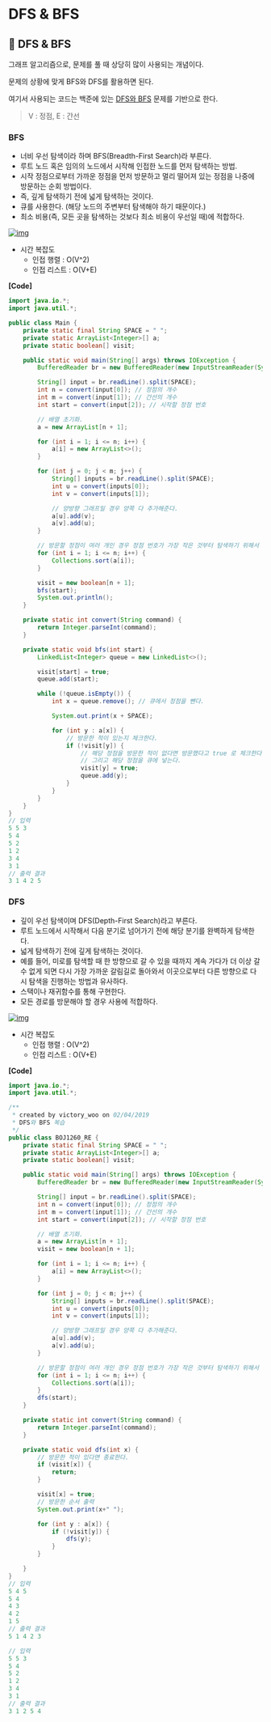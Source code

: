 # DFS & BFS

## 📌 DFS & BFS

그래프 알고리즘으로, 문제를 풀 때 상당히 많이 사용되는 개념이다.

문제의 상황에 맞게 BFS와 DFS를 활용하면 된다.

여기서 사용되는 코드는 백준에 있는 [DFS와 BFS](https://www.acmicpc.net/problem/1260) 문제를 기반으로 한다.

> V : 정점, E : 간선

### BFS

- 너비 우선 탐색이라 하며 BFS(Breadth-First Search)라 부른다.
- 루트 노드 혹은 임의의 노드에서 시작해 인접한 노드를 먼저 탐색하는 방법.
- 시작 정점으로부터 가까운 정점을 먼저 방문하고 멀리 떨어져 있는 정점을 나중에 방문하는 순회 방법이다.
- 즉, 깊게 탐색하기 전에 넓게 탐색하는 것이다.
- 큐를 사용한다. (해당 노드의 주변부터 탐색해야 하기 때문이다.)
- 최소 비용(즉, 모든 곳을 탐색하는 것보다 최소 비용이 우선일 때)에 적합하다.

[![img](https://camo.githubusercontent.com/b8073f26dfdf1644e8a92312fff100341987a8f5/68747470733a2f2f75706c6f61642e77696b696d656469612e6f72672f77696b6970656469612f636f6d6d6f6e732f352f35642f427265616474682d46697273742d5365617263682d416c676f726974686d2e676966)](https://camo.githubusercontent.com/b8073f26dfdf1644e8a92312fff100341987a8f5/68747470733a2f2f75706c6f61642e77696b696d656469612e6f72672f77696b6970656469612f636f6d6d6f6e732f352f35642f427265616474682d46697273742d5365617263682d416c676f726974686d2e676966)

- 시간 복잡도
  - 인접 행렬 : O(V^2)
  - 인접 리스트 : O(V+E)

**[Code]**

```java
import java.io.*;
import java.util.*;

public class Main {
    private static final String SPACE = " ";
    private static ArrayList<Integer>[] a;
    private static boolean[] visit;

    public static void main(String[] args) throws IOException {
        BufferedReader br = new BufferedReader(new InputStreamReader(System.in));

        String[] input = br.readLine().split(SPACE);
        int n = convert(input[0]); // 정점의 개수
        int m = convert(input[1]); // 간선의 개수
        int start = convert(input[2]); // 시작할 정점 번호

        // 배열 초기화.
        a = new ArrayList[n + 1];

        for (int i = 1; i <= n; i++) {
            a[i] = new ArrayList<>();
        }

        for (int j = 0; j < m; j++) {
            String[] inputs = br.readLine().split(SPACE);
            int u = convert(inputs[0]);
            int v = convert(inputs[1]);

            // 양방향 그래프일 경우 양쪽 다 추가해준다.
            a[u].add(v);
            a[v].add(u);
        }

        // 방문할 정점이 여러 개인 경우 정점 번호가 가장 작은 것부터 탐색하기 위해서 정렬한다.
        for (int i = 1; i <= n; i++) {
            Collections.sort(a[i]);
        }

        visit = new boolean[n + 1];
        bfs(start);
        System.out.println();
    }

    private static int convert(String command) {
        return Integer.parseInt(command);
    }

    private static void bfs(int start) {
        LinkedList<Integer> queue = new LinkedList<>();

        visit[start] = true;
        queue.add(start);

        while (!queue.isEmpty()) {
            int x = queue.remove(); // 큐에서 정점을 뺀다.

            System.out.print(x + SPACE);

            for (int y : a[x]) {
                // 방문한 적이 있는지 체크한다.
                if (!visit[y]) {
                    // 해당 정점을 방문한 적이 없다면 방문했다고 true 로 체크한다.
                    // 그리고 해당 정점을 큐에 넣는다.
                    visit[y] = true;
                    queue.add(y);
                }
            }
        }
    }
}
// 입력
5 5 3
5 4
5 2
1 2
3 4
3 1
// 출력 결과
3 1 4 2 5
```



### DFS

- 깊이 우선 탐색이며 DFS(Depth-First Search)라고 부른다.
- 루트 노드에서 시작해서 다음 분기로 넘어가기 전에 해당 분기를 완벽하게 탐색한다.
- 넓게 탐색하기 전에 깊게 탐색하는 것이다.
- 예를 들어, 미로를 탐색할 때 한 방향으로 갈 수 있을 때까지 계속 가다가 더 이상 갈 수 없게 되면 다시 가장 가까운 갈림길로 돌아와서 이곳으로부터 다른 방향으로 다시 탐색을 진행하는 방법과 유사하다.
- 스택이나 재귀함수를 통해 구현한다.
- 모든 경로를 방문해야 할 경우 사용에 적합하다.

[![img](https://camo.githubusercontent.com/aaad9e39961daf34d967c616edeb50abf3bf1235/68747470733a2f2f75706c6f61642e77696b696d656469612e6f72672f77696b6970656469612f636f6d6d6f6e732f372f37662f44657074682d46697273742d5365617263682e676966)](https://camo.githubusercontent.com/aaad9e39961daf34d967c616edeb50abf3bf1235/68747470733a2f2f75706c6f61642e77696b696d656469612e6f72672f77696b6970656469612f636f6d6d6f6e732f372f37662f44657074682d46697273742d5365617263682e676966)

- 시간 복잡도
  - 인접 행렬 : O(V^2)
  - 인접 리스트 : O(V+E)

**[Code]**

```java
import java.io.*;
import java.util.*;

/**
 * created by victory_woo on 02/04/2019
 * DFS와 BFS 복습
 */
public class BOJ1260_RE {
    private static final String SPACE = " ";
    private static ArrayList<Integer>[] a;
    private static boolean[] visit;

    public static void main(String[] args) throws IOException {
        BufferedReader br = new BufferedReader(new InputStreamReader(System.in));

        String[] input = br.readLine().split(SPACE);
        int n = convert(input[0]); // 정점의 개수
        int m = convert(input[1]); // 간선의 개수
        int start = convert(input[2]); // 시작할 정점 번호

        // 배열 초기화.
        a = new ArrayList[n + 1];
        visit = new boolean[n + 1];

        for (int i = 1; i <= n; i++) {
            a[i] = new ArrayList<>();
        }

        for (int j = 0; j < m; j++) {
            String[] inputs = br.readLine().split(SPACE);
            int u = convert(inputs[0]);
            int v = convert(inputs[1]);

            // 양방향 그래프일 경우 양쪽 다 추가해준다.
            a[u].add(v);
            a[v].add(u);
        }

        // 방문할 정점이 여러 개인 경우 정점 번호가 가장 작은 것부터 탐색하기 위해서 정렬한다.
        for (int i = 1; i <= n; i++) {
            Collections.sort(a[i]);
        }
        dfs(start);
    }

    private static int convert(String command) {
        return Integer.parseInt(command);
    }

    private static void dfs(int x) {
        // 방문한 적이 있다면 종료한다.
        if (visit[x]) {
            return;
        }

        visit[x] = true;
        // 방문한 순서 출력
        System.out.print(x+" ");

        for (int y : a[x]) {
            if (!visit[y]) {
                dfs(y);
            }
        }

    }
}
// 입력
5 4 5
5 4
4 3
4 2
1 5
// 출력 결과
5 1 4 2 3

// 입력
5 5 3
5 4
5 2
1 2
3 4
3 1
// 출력 결과
3 1 2 5 4
```